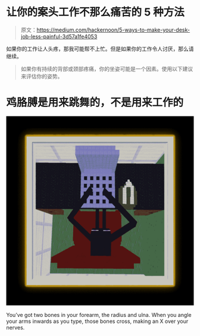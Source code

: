 # 让你的案头工作不那么痛苦的 5 种方法

> 原文：<https://medium.com/hackernoon/5-ways-to-make-your-desk-job-less-painful-3d57a1fe4053>

如果你的工作让人头疼，那我可能帮不上忙。但是如果你的工作令人讨厌，那么请继续。

> 如果你有持续的背部或颈部疼痛，你的坐姿可能是一个因素。使用以下建议来评估你的姿势。

# 鸡胳膊是用来跳舞的，不是用来工作的

![](img/316abc07f973a5580c0b5755fcce6708.png)

You’ve got two bones in your forearm, the radius and ulna. When you angle your arms inwards as you type, those bones cross, making an X over your nerves.
